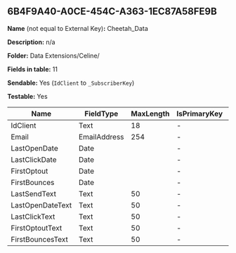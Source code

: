 ## 6B4F9A40-A0CE-454C-A363-1EC87A58FE9B

**Name** (not equal to External Key)**:** Cheetah_Data

**Description:** n/a

**Folder:** Data Extensions/Celine/

**Fields in table:** 11

**Sendable:** Yes (`IdClient` to `_SubscriberKey`)

**Testable:** Yes

| Name | FieldType | MaxLength | IsPrimaryKey | IsNullable | DefaultValue |
| --- | --- | --- | --- | --- | --- |
| IdClient | Text | 18 | - | + |  |
| Email | EmailAddress | 254 | - | + |  |
| LastOpenDate | Date |  | - | + |  |
| LastClickDate | Date |  | - | + |  |
| FirstOptout | Date |  | - | + |  |
| FirstBounces | Date |  | - | + |  |
| LastSendText | Text | 50 | - | + |  |
| LastOpenDateText | Text | 50 | - | + |  |
| LastClickText | Text | 50 | - | + |  |
| FirstOptoutText | Text | 50 | - | + |  |
| FirstBouncesText | Text | 50 | - | + |  |
